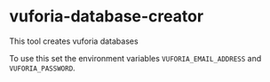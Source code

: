 # vuforia-database-creator

This tool creates vuforia databases

To use this set the environment variables `VUFORIA_EMAIL_ADDRESS` and `VUFORIA_PASSWORD`.
